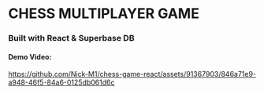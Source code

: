 # CHESS MULTIPLAYER GAME

### Built with React & Superbase DB 

#### Demo Video:
https://github.com/Nick-M1/chess-game-react/assets/91367903/846a71e9-a948-46f5-84a6-0125db061d6c